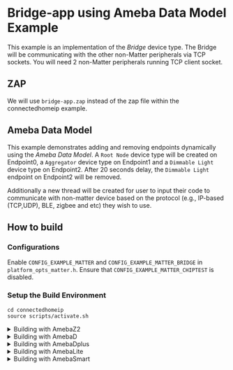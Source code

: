 # Bridge-app using Ameba Data Model Example
This example is an implementation of the *Bridge* device type. The Bridge will be communicating with the other non-Matter peripherals via TCP sockets.
You will need 2 non-Matter peripherals running TCP client socket.

## ZAP
We will use `bridge-app.zap` instead of the zap file within the connectedhomeip example.

## Ameba Data Model
This example demonstrates adding and removing endpoints dynamically using the *Ameba Data Model*.
A `Root Node` device type will be created on Endpoint0, a `Aggregator` device type on Endpoint1 and a `Dimmable Light` device type on Endpoint2.
After 20 seconds delay, the `Dimmable Light` endpoint on Endpoint2 will be removed.

Additionally a new thread will be created for user to input their code to communicate with non-matter device based on the protocol (e.g., IP-based (TCP,UDP), BLE, zigbee and etc) they wish to use.

## How to build

### Configurations
Enable `CONFIG_EXAMPLE_MATTER` and `CONFIG_EXAMPLE_MATTER_BRIDGE` in `platform_opts_matter.h`.
Ensure that `CONFIG_EXAMPLE_MATTER_CHIPTEST` is disabled.

### Setup the Build Environment
  
    cd connectedhomeip
    source scripts/activate.sh

<details>
  <summary>Building with AmebaZ2</summary>

### AmebaZ2 (RTL8710C)

#### Build Matter Libraries

    cd ambz2_matter/project/realtek_amebaz2_v0_example/GCC-RELEASE/
    make bridge_dm

#### Build the Final Firmware

    cd ambz2_matter/project/realtek_amebaz2_v0_example/GCC-RELEASE/
    make is_matter

#### Flash the Image
Refer to this [guide](https://github.com/ambiot/ambz2_matter/blob/main/tools/AmebaZ2/Image_Tool_Linux/README.md) to flash the image with the Linux Image Tool

#### Clean Matter Libraries

    cd ambz2_matter/project/realtek_amebaz2_v0_example/GCC-RELEASE/
    make clean_matter_libs

#### Clean Ameba Matter application

    cd ambz2_matter/project/realtek_amebaz2_v0_example/GCC-RELEASE/
    make clean_matter

  </div>
</details>

<details>
  <summary>Building with AmebaD</summary>

### AmebaD (RTL8721D)

#### PSRAM usage
Due to insufficient memory in SRAM, we will use the PSRAM for dynamic allocation.
To run this example without error, you need to enable PSRAM.
In `rtl8721dhp_intfcfg.c`, set the below configurations

    PSRAMCFG_TypeDef psram_dev_config = {
      .psram_dev_enable = TRUE,			//enable psram
      .psram_dev_cal_enable = TRUE,			//enable psram calibration function
      .psram_dev_retention = TRUE,
    }

#### Build Matter Libraries

    cd ambd_matter/project/realtek_amebaD_va0_example/GCC-RELEASE/project_hp
    make -C asdk bridge_dm
    
#### Build the Final Firmware

    cd ambd_matter/project/realtek_amebaD_va0_example/GCC-RELEASE/project_lp
    make all
    cd ambd_matter/project/realtek_amebaD_va0_example/GCC-RELEASE/project_hp
    make all
    
#### Flash the Image
Refer to this [guide](https://github.com/ambiot/ambd_matter/blob/main/tools/AmebaD/Image_Tool_Linux/README.txt) to flash the image with the Linux Image Tool

#### Clean Matter Libraries and Firmware

    cd ambd_matter/project/realtek_amebaD_va0_example/GCC-RELEASE/project_hp
    make clean

</details>

<details>
  <summary>Building with AmebaDplus</summary>

### AmebaDplus (RTL8721Dx)

#### Build Matter Libraries

    cd ameba-rtos/amebadplus_gcc_project/project_km4
    make -C asdk bridge_dm

#### Build the Final Firmware

    cd ameba-rtos/amebadplus_gcc_project/project_km4
    make EXAMPLE=bridge
    cd ameba-rtos/amebadplus_gcc_project/project_km0
    make all

#### Flash the Image
Refer to this [guide](https://github.com/Ameba-AIoT/ameba-rtos/blob/master/README.md#flashing) to flash the image with Windows Image Tool

#### Clean Matter Libraries and Firmware

    cd ameba-rtos/amebadplus_gcc_project/project_km4
    make clean
</details>

<details>
  <summary>Building with AmebaLite</summary>

### AmebaLite (RTL8720EA / RTL8726EA)

#### Build Matter Libraries

    cd ameba-rtos/amebalite_gcc_project/project_km4
    make -C asdk bridge_dm

#### Build the Final Firmware

    cd ameba-rtos/amebalite_gcc_project/project_km4
    make EXAMPLE=bridge
    cd ameba-rtos/amebalite_gcc_project/project_kr4
    make all

#### Flash the Image
Refer to this [guide](https://github.com/Ameba-AIoT/ameba-rtos/blob/master/README.md#flashing) to flash the image with Windows Image Tool

#### Clean Matter Libraries and Firmware

    cd ameba-rtos/amebalite_gcc_project/project_km4
    make clean
</details>

<details>
  <summary>Building with AmebaSmart</summary>

### AmebaSmart (RTL8730E)

#### Build Matter Libraries

    cd ameba-rtos/amebasmart_gcc_project/project_ap
    make -C asdk bridge_dm

#### Build the Final Firmware

    cd ameba-rtos/amebasmart_gcc_project/project_ap
    make EXAMPLE=bridge
    cd ameba-rtos/amebasmart_gcc_project/project_hp
    make all
    cd ameba-rtos/amebasmart_gcc_project/project_lp
    make all

#### Flash the Image
Refer to this [guide](https://github.com/Ameba-AIoT/ameba-rtos/blob/master/README.md#flashing) to flash the image with Windows Image Tool

#### Clean Matter Libraries and Firmware

    cd ameba-rtos/amebasmart_gcc_project/project_ap
    make clean
</details>
